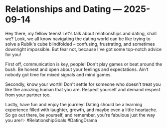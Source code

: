 # Relationships and Dating — 2025-09-14

Hey there, my fellow teens! Let's talk about relationships and dating, shall we? Look, we all know navigating the dating world can be like trying to solve a Rubik's cube blindfolded – confusing, frustrating, and sometimes downright impossible. But fear not, because I've got some top-notch advice for you!

First off, communication is key, people! Don't play games or beat around the bush. Be honest and open about your feelings and expectations. Ain't nobody got time for mixed signals and mind games.

Secondly, know your worth! Don't settle for someone who doesn't treat you like the amazing human that you are. Respect yourself and demand respect from your partner too.

Lastly, have fun and enjoy the journey! Dating should be a learning experience filled with laughter, growth, and maybe even a little heartache. So go out there, be yourself, and remember, you're fabulous just the way you are!✨ #RelationshipGoals #DatingDrama